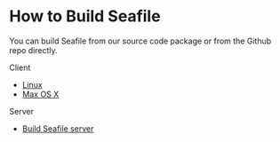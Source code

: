# How to Build Seafile

You can build Seafile from our source code package or from the Github repo directly.

Client

* [Linux](linux.md)
* [Max OS X](osx.md)

Server

* [Build Seafile server](server.md)


